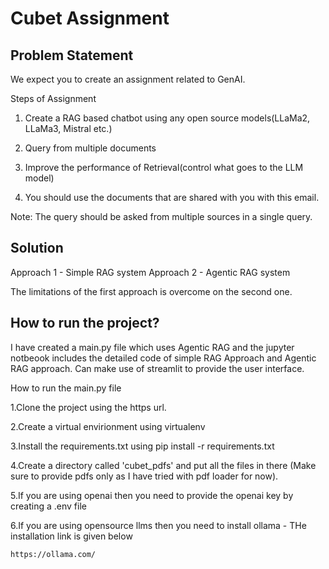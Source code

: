 # Cubet Assignment 

## Problem Statement

We expect you to create an assignment related to GenAI.

Steps of Assignment

1. Create a RAG based chatbot using any open source models(LLaMa2, LLaMa3, Mistral
etc.)

2. Query from multiple documents
   
3. Improve the performance of Retrieval(control what goes to the LLM model)
    
4. You should use the documents that are shared with you with this email.
 
Note: The query should be asked from multiple sources in a single query.

## Solution 
Approach 1 - Simple RAG system
Approach 2 - Agentic RAG system

The limitations of the first approach is overcome on the second one.

## How to run the project?
I have created a main.py file which uses Agentic RAG and the jupyter notbeook includes the detailed code of simple RAG Approach and Agentic RAG approach. Can make use of streamlit to provide the user interface.

How to run the main.py file

  1.Clone the project using the https url.

  2.Create a virtual envirionment using virtualenv
    
  3.Install the requirements.txt using pip install -r requirements.txt

  4.Create a directory called 'cubet_pdfs' and put all the files in there (Make sure to provide pdfs only as I have tried with pdf loader for now).
   
  5.If you are using openai then you need to provide the openai key by creating a .env file
   
  6.If you are using opensource llms then you need to install ollama -  THe installation link is given below
   
    https://ollama.com/


